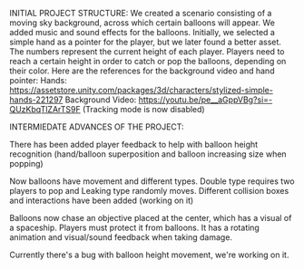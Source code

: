 INITIAL PROJECT STRUCTURE:
We created a scenario consisting of a moving sky background, across which certain balloons will appear. 
We added music and sound effects for the balloons. Initially, we selected a simple hand as a pointer for the player, but we later found a better asset. 
The numbers represent the current height of each player. Players need to reach a certain height in order to catch or pop the balloons, depending on their color.
Here are the references for the background video and hand pointer:
Hands: https://assetstore.unity.com/packages/3d/characters/stylized-simple-hands-221297
Background Video: https://youtu.be/pe__aGppVBg?si=-QUzKbqTlZArTS9F
(Tracking mode is now disabled)

INTERMIEDATE ADVANCES OF THE PROJECT:

There has been added player feedback to help with balloon height recognition (hand/balloon superposition and balloon increasing size when popping)

Now balloons have movement and different types. Double type requires two players to pop and Leaking type randomly moves. Different collision boxes and interactions have been added (working on it)

Balloons now chase an objective placed at the center, which has a visual of a spaceship. Players must protect it from balloons. It has a rotating animation and visual/sound feedback when taking damage.

Currently there's a bug with balloon height movement, we're working on it.










